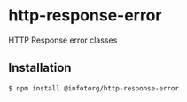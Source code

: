 # http-response-error

HTTP Response error classes

## Installation

```
$ npm install @infotorg/http-response-error
```
